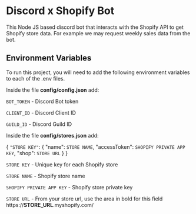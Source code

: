 
# Discord x Shopify Bot

This Node JS based discord bot that interacts with the Shopify API to get Shopify store data. For example we may request weekly sales data from the bot.



## Environment Variables

To run this project, you will need to add the following environment variables to each of the .env files. 

Inside the file **config/config.json** add: 

`BOT_TOKEN` - Discord Bot token

`CLIENT_ID` - Discord Client ID

`GUILD_ID` - Discord Guild ID

Inside the file **config/stores.json** add: 

{
    `"STORE KEY"`: {
        "name": `STORE NAME`, 
        "accessToken": `SHOPIFY PRIVATE APP KEY`, 
        "shop": `STORE URL`
    }
}

`STORE KEY` - Unique key for each Shopify store 

`STORE NAME` - Shopify store name

`SHOPIFY PRIVATE APP KEY` - Shopify store private key 

`STORE URL` - From your store url, use the area in bold for this field https://**STORE_URL**.myshopify.com/ 



